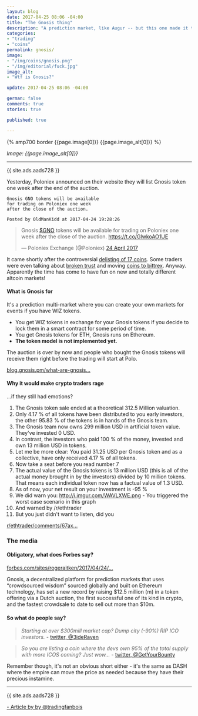 ```yaml
---
layout: blog
date: 2017-04-25 08:06 -04:00
title: "The Gnosis thing"
description: "A prediction market, like Augur -- but this one made it to Forbes somehow."
categories:
- "trading"
- "coins"
permalink: gnosis/
image:
- "/img/coins/gnosis.png"
- "/img/editorial/fuck.jpg"
image_alt:
- "Wtf is Gnosis?"

update: 2017-04-25 08:06 -04:00

german: false
comments: true
stories: true

published: true

---
```


{% amp700 border {{page.image[0]}} {{page.image_alt[0]}} %}

_Image: {{page.image_alt[0]}}_

________________________

{{ site.ads.aads728 }}

Yesterday, Poloniex announced on their website they will list Gnosis token one week after the end of the auction.


```
Gnosis GNO tokens will be available
for trading on Poloniex one week
after the close of the auction.

Posted by OldManKidd at 2017-04-24 19:28:26
```

<blockquote class="twitter-tweet" data-lang="en-gb"><p lang="en" dir="ltr">Gnosis <a href="https://twitter.com/search?q=%24GNO&amp;src=ctag">$GNO</a> tokens will be available for trading on Poloniex one week after the close of the auction. <a href="https://t.co/GlwkoAO1UE">https://t.co/GlwkoAO1UE</a></p>&mdash; Poloniex Exchange (@Poloniex) <a href="https://twitter.com/Poloniex/status/856570173112942593">24 April 2017</a></blockquote>

It came shortly after the controversial [delisting of 17 coins](https://bitcointalk.org/index.php?topic=1876467.0). Some traders were even talking about [broken trust](https://www.reddit.com/r/CryptoMarkets/comments/668gim/poloniex_delisting_some_apparently_good_coins_on/) and moving [coins to bittrex](https://www.reddit.com/r/CryptoMarkets/comments/668gim/poloniex_delisting_some_apparently_good_coins_on/dgglcbv/?utm_content=permalink&utm_medium=front&utm_source=reddit&utm_name=CryptoMarkets). Anyway. Apparently the time has come to have fun on new and totally different altcoin markets!

#### What is Gnosis for

It's a prediction multi-market where you can create your own markets for events if you have WIZ tokens.

* You get WIZ tokens in exchange for your Gnosis tokens if you decide to lock them in a smart contract for some period of time.
* You get Gnosis tokens for ETH, Gnosis runs on Ethereum.
* **The token model is not implemented yet.**

The auction is over by now and people who bought the Gnosis tokens will receive them right before the trading will start at Polo.

[blog.gnosis.pm/what-are-gnosis...](https://blog.gnosis.pm/what-are-gnosis-tokens-the-new-access-based-token-model-e59c5a490af6)


#### Why it would make crypto traders rage

...if they still had emotions?

1) The Gnosis token sale ended at a theoretical 312.5 Million valuation.
2) Only 4.17 % of all tokens have been distributed to you early investors, the other 95.83 % of the tokens is in hands of the Gnosis team.
3) The Gnosis team now owns 299 million USD in artificial token value. They've invested 0 USD.
4) In contrast, the investors who paid 100 % of the money, invested and own 13 million USD in tokens.
5) Let me be more clear: You paid 31.25 USD per Gnosis token and as a collective, have only received 4.17 % of all tokens.
6) Now take a seat before you read number 7
7) The actual value of the Gnosis tokens is 13 million USD (this is all of the actual money brought in by the investors) divided by 10 million tokens. That means each individual token now has a factual value of 1.3 USD.
8) As of now, your net result on your investment is -95 %
9) We did warn you: http://i.imgur.com/WAVLXWE.png - You triggered the worst case scenario in this graph
10) And warned by /r/ethtrader
11) But you just didn't want to listen, did you


[r/ethtrader/comments/67ax...](https://www.reddit.com/r/ethtrader/comments/67ax24/to_all_gnosis_token_holders_take_a_seat_before/)



### The media


#### Obligatory, what does Forbes say?

[forbes.com/sites/rogeraitken/2017/04/24/...](https://www.forbes.com/sites/rogeraitken/2017/04/24/gnosis-prediction-market-scores-12-5m-in-record-breaking-crypto-auction/#1aa4f80ae87d)


Gnosis, a decentralized platform for prediction markets that uses “crowdsourced wisdom” sourced globally and built on Ethereum technology, has set a new record by raising $12.5 million (m) in a token offering via a Dutch auction, the first successful one of its kind in crypto, and the fastest crowdsale to date to sell out more than $10m.

#### So what do people say?

> *Starting at over $300mill market cap?  Dump city (-90%)  RIP ICO investors.* - [twitter, @3ideRaven](https://twitter.com/3ideRaven/status/856570546204663809)

> *So you are listing a coin where the devs own 95% of the total supply with more ICOS coming? Just wow...* - [twitter, @GetYourBounty](https://twitter.com/GetYourBounty/status/856614171768750082)

Remember though, it's not an obvious short either - it's the same as DASH where the empire can move the price as needed because they have their precious instamine.

________________________

{{ site.ads.aads728 }}

[- Article by by @tradingfanbois](@tradingfanbois)
